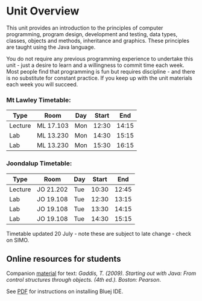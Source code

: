 # Unit Overview #

This unit provides an introduction to the principles of computer programming, program design, development and testing, data types, classes, objects and methods, inheritance and graphics. These principles are taught using the Java language.

You do not require any previous programming experience to undertake this unit - just a desire to learn and a willingness to commit time each week. Most people find that programming is fun but requires discipline - and there is no substitute for constant practice. If you keep up with the unit materials each week you will succeed.

### Mt Lawley Timetable: ###

| Type    | Room      | Day | Start | End   |
| ------- | --------- | --- | ----- | ----- |
| Lecture | ML 17.103 | Mon | 12:30 | 14:15 |
| Lab     | ML 13.230 | Mon | 14:30 | 15:15 |
| Lab     | ML 13.230 | Mon | 15:30 | 16:15 |

### Joondalup Timetable: ###

| Type    | Room      | Day | Start | End   |
| ------- | --------- | --- | ----- | ----- |
| Lecture | JO 21.202 | Tue | 10:30 | 12:45 |
| Lab     | JO 19.108 | Tue | 12:30 | 13:15 |
| Lab     | JO 19.108 | Tue | 13:30 | 14:15 |
| Lab     | JO 19.108 | Tue | 14:30 | 15:15 |

Timetable updated 20 July - note these are subject to late change - check on SIMO.

## Online resources for students ##

Companion [material](http://wps.aw.com/aw_gaddis_javacso_4s/113/29029/7431666.cw/index.html) for text: *Gaddis, T. (2009). Starting out with Java: From control structures through objects. (4th ed.). Boston: Pearson*.

See [PDF](install_java_bluej.pdf) for instructions on installing Bluej IDE.